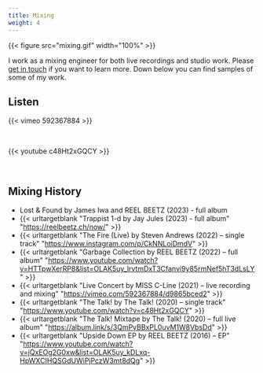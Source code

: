 ```yaml
---
title: Mixing
weight: 4
---
```


{{< figure src="mixing.gif" width="100%" >}}

I work as a mixing engineer for both live recordings and studio work. Please [get in touch](#contact) if you want to learn more. Down below you can find samples of some of my work.

## Listen

{{< vimeo 592367884 >}}

&nbsp;

{{< youtube c48Ht2xGQCY >}}

&nbsp;

## Mixing History

- Lost & Found by James Iwa and REEL BEETZ (2023) - full album
- {{< urltargetblank "Trappist 1-d by Jay Jules (2023) - full album" "https://reelbeetz.ch/now/" >}}
- {{< urltargetblank "The Fire (Live) by Steven Andrews (2022) – single track" "https://www.instagram.com/p/CkNNLoiDmdV" >}}
- {{< urltargetblank "Garbage Collection by REEL BEETZ (2022) – full album" "https://www.youtube.com/watch?v=HTTpwXerRP8&list=OLAK5uy_lrvtmDxT3Cfanvi9y85rmNef5hT3dLsLY" >}}
- {{< urltargetblank "Live Concert by MISS C-Line (2021) – live recording and mixing" "https://vimeo.com/592367884/d9865bced2" >}}
- {{< urltargetblank "The Talk! by The Talk! (2020) – single track" "https://www.youtube.com/watch?v=c48Ht2xGQCY" >}}
- {{< urltargetblank "The Talk! Mixtape by The Talk! (2020) – full live album" "https://album.link/s/3QmPyBBxPL0uvM1W8VbsDd" >}}
- {{< urltargetblank "Upside Down EP by REEL BEETZ (2016) – EP" "https://www.youtube.com/watch?v=jQxEOg2G0xw&list=OLAK5uy_kDLxq-HpWXCIHQSGdUWiPjPczW3mt8dQg" >}}
